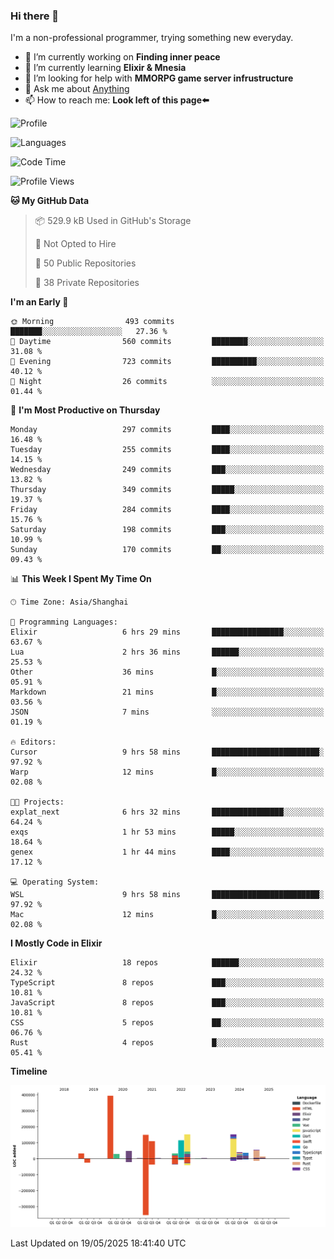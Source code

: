 ### Hi there 👋

I'm a non-professional programmer, trying something new everyday.

<!--
**dyzdyz010/dyzdyz010** is a ✨ _special_ ✨ repository because its `README.md` (this file) appears on your GitHub profile.
-->

- 🔭 I’m currently working on **Finding inner peace**
- 🌱 I’m currently learning **Elixir & Mnesia**
- 🤔 I’m looking for help with **MMORPG game server infrustructure**
- 💬 Ask me about [Anything](https://github.com/dyzdyz010/dyzdyz010/issues)
- 📫 How to reach me: **Look left of this page⬅️**

<!-- - 👯 I’m looking to collaborate on
- 😄 Pronouns: ...
- ⚡ Fun fact: ...
 -->
 
![Profile](https://github-readme-stats.vercel.app/api?username=dyzdyz010&count_private=true&show_icons=true&theme=dracula)

![Languages](https://github-readme-stats.vercel.app/api/top-langs/?username=dyzdyz010&layout=compact&theme=dracula)

<!--START_SECTION:waka-->
![Code Time](http://img.shields.io/badge/Code%20Time-1%2C969%20hrs%2025%20mins-blue)

![Profile Views](http://img.shields.io/badge/Profile%20Views-0-blue)

**🐱 My GitHub Data** 

> 📦 529.9 kB Used in GitHub's Storage 
 > 
> 🚫 Not Opted to Hire
 > 
> 📜 50 Public Repositories 
 > 
> 🔑 38 Private Repositories 
 > 
**I'm an Early 🐤** 

```text
🌞 Morning                493 commits         ███████░░░░░░░░░░░░░░░░░░   27.36 % 
🌆 Daytime                560 commits         ████████░░░░░░░░░░░░░░░░░   31.08 % 
🌃 Evening                723 commits         ██████████░░░░░░░░░░░░░░░   40.12 % 
🌙 Night                  26 commits          ░░░░░░░░░░░░░░░░░░░░░░░░░   01.44 % 
```
📅 **I'm Most Productive on Thursday** 

```text
Monday                   297 commits         ████░░░░░░░░░░░░░░░░░░░░░   16.48 % 
Tuesday                  255 commits         ████░░░░░░░░░░░░░░░░░░░░░   14.15 % 
Wednesday                249 commits         ███░░░░░░░░░░░░░░░░░░░░░░   13.82 % 
Thursday                 349 commits         █████░░░░░░░░░░░░░░░░░░░░   19.37 % 
Friday                   284 commits         ████░░░░░░░░░░░░░░░░░░░░░   15.76 % 
Saturday                 198 commits         ███░░░░░░░░░░░░░░░░░░░░░░   10.99 % 
Sunday                   170 commits         ██░░░░░░░░░░░░░░░░░░░░░░░   09.43 % 
```


📊 **This Week I Spent My Time On** 

```text
🕑︎ Time Zone: Asia/Shanghai

💬 Programming Languages: 
Elixir                   6 hrs 29 mins       ████████████████░░░░░░░░░   63.67 % 
Lua                      2 hrs 36 mins       ██████░░░░░░░░░░░░░░░░░░░   25.53 % 
Other                    36 mins             █░░░░░░░░░░░░░░░░░░░░░░░░   05.91 % 
Markdown                 21 mins             █░░░░░░░░░░░░░░░░░░░░░░░░   03.56 % 
JSON                     7 mins              ░░░░░░░░░░░░░░░░░░░░░░░░░   01.19 % 

🔥 Editors: 
Cursor                   9 hrs 58 mins       ████████████████████████░   97.92 % 
Warp                     12 mins             █░░░░░░░░░░░░░░░░░░░░░░░░   02.08 % 

🐱‍💻 Projects: 
explat_next              6 hrs 32 mins       ████████████████░░░░░░░░░   64.24 % 
exqs                     1 hr 53 mins        █████░░░░░░░░░░░░░░░░░░░░   18.64 % 
genex                    1 hr 44 mins        ████░░░░░░░░░░░░░░░░░░░░░   17.12 % 

💻 Operating System: 
WSL                      9 hrs 58 mins       ████████████████████████░   97.92 % 
Mac                      12 mins             █░░░░░░░░░░░░░░░░░░░░░░░░   02.08 % 
```

**I Mostly Code in Elixir** 

```text
Elixir                   18 repos            ██████░░░░░░░░░░░░░░░░░░░   24.32 % 
TypeScript               8 repos             ███░░░░░░░░░░░░░░░░░░░░░░   10.81 % 
JavaScript               8 repos             ███░░░░░░░░░░░░░░░░░░░░░░   10.81 % 
CSS                      5 repos             ██░░░░░░░░░░░░░░░░░░░░░░░   06.76 % 
Rust                     4 repos             █░░░░░░░░░░░░░░░░░░░░░░░░   05.41 % 
```



**Timeline**

![Lines of Code chart](https://raw.githubusercontent.com/dyzdyz010/dyzdyz010/master/assets/bar_graph.png)


 Last Updated on 19/05/2025 18:41:40 UTC
<!--END_SECTION:waka-->
